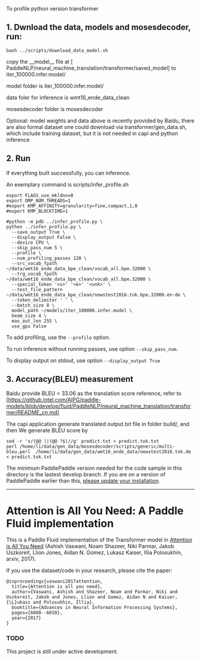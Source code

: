 
To profile python version transformer 

## 1. Dwnload the data, models and mosesdecoder, run:
```
bash ../scripts/download_data_model.sh
```
copy the \_\_model\_\_ file at [ PaddleNLP/neural_machine_translation/transformer/saved_model] to iter_100000.infer.model/

model folder is iter_100000.infer.model/

data foler for inference is wmt16_ende_data_clean

mosesdecoder folder is mosesdecoder

Optional: model weights and data above is recently provided by Baidu, there are also formal dataset one could download via transformer/gen_data.sh, which include training dataset, but it is not needed in capi and python inference

## 2. Run
If everything built successfully, you can inference.

An exemplary command is scripts/infer_profile.sh
```
export FLAGS_use_mkldnn=0
export OMP_NUM_THREADS=1
#export KMP_AFFINITY=granularity=fine,compact,1,0
#export KMP_BLOCKTIME=1

#python -m pdb ../infer_profile.py \
python ../infer_profile.py \
  --save_output True \
  --display_output False \
  --device CPU \
  --skip_pass_num 5 \
  --profile \
  --num_profiling_passes 120 \
  --src_vocab_fpath ~/data/wmt16_ende_data_bpe_clean/vocab_all.bpe.32000 \
  --trg_vocab_fpath ~/data/wmt16_ende_data_bpe_clean/vocab_all.bpe.32000 \
  --special_token '<s>' '<e>' '<unk>' \
  --test_file_pattern ~/data/wmt16_ende_data_bpe_clean/newstest2016.tok.bpe.32000.en-de \
  --token_delimiter ' ' \
  --batch_size 8 \
  model_path ~/models/iter_100000.infer.model \
  beam_size 4 \
  max_out_len 255 \
  use_gpu False
```
To add profiling, use the `--profile` option.

To run inference without running passes, use option `--skip_pass_num`.

To display output on stdout, use option `--display_output True`

## 3. Accuracy(BLEU) measurement
Baidu provide BLEU = 33.06 as the translation score reference, refer to [https://github.intel.com/AIPG/paddle-models/blob/develop/fluid/PaddleNLP/neural_machine_translation/transformer/README_cn.md]

The capi application generate translated output.txt file in folder build/, and then We generate BLEU score by
```
sed -r 's/(@@ )|(@@ ?$)//g' predict.txt > predict.tok.txt
perl /home/li/data/gen_data/mosesdecoder/scripts/generic/multi-bleu.perl  /home/li/data/gen_data/wmt16_ende_data/newstest2016.tok.de < predict.tok.txt
```

The minimum PaddlePaddle version needed for the code sample in this directory is the lastest develop branch. If you are on a version of PaddlePaddle earlier than this, [please update your installation](http://www.paddlepaddle.org/docs/develop/documentation/en/build_and_install/pip_install_en.html).

---

# Attention is All You Need: A Paddle Fluid implementation

This is a Paddle Fluid implementation of the Transformer model in [Attention is All You Need]() (Ashish Vaswani, Noam Shazeer, Niki Parmar, Jakob Uszkoreit, Llion Jones, Aidan N. Gomez, Lukasz Kaiser, Illia Polosukhin, arxiv, 2017).

If you use the dataset/code in your research, please cite the paper:

```text
@inproceedings{vaswani2017attention,
  title={Attention is all you need},
  author={Vaswani, Ashish and Shazeer, Noam and Parmar, Niki and Uszkoreit, Jakob and Jones, Llion and Gomez, Aidan N and Kaiser, {\L}ukasz and Polosukhin, Illia},
  booktitle={Advances in Neural Information Processing Systems},
  pages={6000--6010},
  year={2017}
}
```

### TODO

This project is still under active development.
